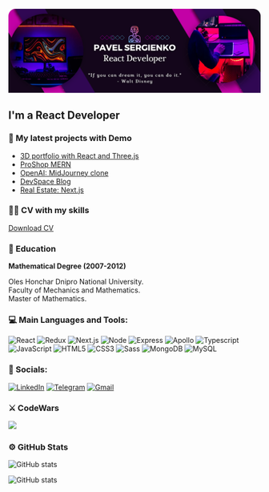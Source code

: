 ![Header](https://github.com/svmed2050/svmed2050/blob/main/assets/header3.png)

## I'm a React Developer

### :gem: My latest projects with Demo

- [3D portfolio with React and Three.js](https://github.com/svmed2050/3d-portfolio-react)
- [ProShop MERN](https://github.com/svmed2050/MERN-proshop)
- [OpenAI: MidJourney clone](https://github.com/svmed2050/dalle-client-react)
- [DevSpace Blog](https://github.com/svmed2050/devSpaceBlog-Nextjs)
- [Real Estate: Next.js](https://github.com/svmed2050/next-real-estate)

### 👨‍💻 CV with my skills

[Download CV](https://drive.google.com/file/d/1QCmMMdV3MV7L3deOXl92r39403Sx9Smk)

### :school: Education

**Mathematical Degree (2007-2012)**

Oles Honchar Dnipro National University.  
Faculty of Mechanics and Mathematics.  
Master of Mathematics.

### 💻 Main Languages and Tools:

![React](https://img.shields.io/badge/-React-black?style=for-the-badge&logo=react)
![Redux](https://img.shields.io/badge/-Redux-black?style=for-the-badge&logo=Redux)
![Next.js](https://img.shields.io/badge/-Next.js-black?style=for-the-badge&logo=next.js)
![Node](https://img.shields.io/badge/-Node.js-black?style=for-the-badge&logo=node.js)
![Express](https://img.shields.io/badge/-express.js-black?style=for-the-badge&logo=express)
![Apollo](https://img.shields.io/badge/-Apollo-black?style=for-the-badge&logo=apollographql)
![Typescript](https://img.shields.io/badge/-Typescript-black?style=for-the-badge&logo=Typescript)
![JavaScript](https://img.shields.io/badge/-JavaScript-black?style=for-the-badge&logo=JavaScript)
![HTML5](https://img.shields.io/badge/-HTML5-black?style=for-the-badge&logo=HTML5)
![CSS3](https://img.shields.io/badge/-CSS3-black?style=for-the-badge&logo=CSS3)
![Sass](https://img.shields.io/badge/-Sass-black?style=for-the-badge&logo=sass)
![MongoDB](https://img.shields.io/badge/-mongodb-black?style=for-the-badge&logo=mongodb)
![MySQL](https://img.shields.io/badge/-MySQL-black?style=for-the-badge&logo=MySQL)

### 🤝 Socials:

[![LinkedIn](https://img.shields.io/badge/-LinkedIn-483D8B?style=for-the-badge&logo=LinkedIn)](https://www.linkedin.com/in/pavelsergienko7)
[![Telegram](https://img.shields.io/badge/-Telegram-483D8B?style=for-the-badge&logo=Telegram)](https://t.me/pavelsergienko7)
[![Gmail](https://img.shields.io/badge/-Gmail-483D8B?style=for-the-badge&logo=Gmail)](mailto:pavelsergienko7@gmail.com)

### :crossed_swords: CodeWars

![](https://www.codewars.com/users/pavelsergienko7/badges/large)

### ⚙️ GitHub Stats

![GitHub stats](https://github-readme-stats.vercel.app/api?username=svmed2050&hide=issues,stars&show_icons=true&theme=dracula)

![GitHub stats](https://github-readme-stats-sigma-five.vercel.app/api/top-langs/?username=svmed2050&layout=compact&theme=dracula)
